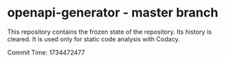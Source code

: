# openapi-generator - master branch

This repository contains the frozen state of the repository.
Its history is cleared. It is used only for static code
analysis with Codacy.

Commit Time: 1734472477